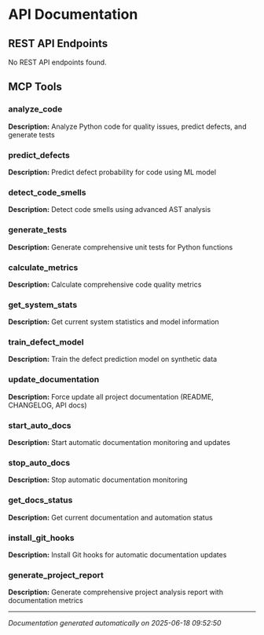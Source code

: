 # API Documentation

## REST API Endpoints

No REST API endpoints found.

## MCP Tools

### analyze_code

**Description:** Analyze Python code for quality issues, predict defects, and generate tests

### predict_defects

**Description:** Predict defect probability for code using ML model

### detect_code_smells

**Description:** Detect code smells using advanced AST analysis

### generate_tests

**Description:** Generate comprehensive unit tests for Python functions

### calculate_metrics

**Description:** Calculate comprehensive code quality metrics

### get_system_stats

**Description:** Get current system statistics and model information

### train_defect_model

**Description:** Train the defect prediction model on synthetic data

### update_documentation

**Description:** Force update all project documentation (README, CHANGELOG, API docs)

### start_auto_docs

**Description:** Start automatic documentation monitoring and updates

### stop_auto_docs

**Description:** Stop automatic documentation monitoring

### get_docs_status

**Description:** Get current documentation and automation status

### install_git_hooks

**Description:** Install Git hooks for automatic documentation updates

### generate_project_report

**Description:** Generate comprehensive project analysis report with documentation metrics


---

*Documentation generated automatically on 2025-06-18 09:52:50*
